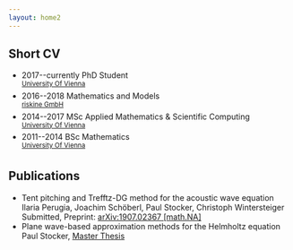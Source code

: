 ```yaml
---
layout: home2
---
```


<!--An h1 header-->
<!--============-->
<!--### An h3 header ###-->
<!--2nd paragraph. *Italic*, **bold**, and `monospace`. Itemized lists-->
<!--Unicode is supported. ☺-->
<!--![example image](assets/portfolio.png "An exemplary image")-->
<!--Here's a link to [a website](http://foo.bar), to a [local-->
<!--doc](index.html), and to a [section heading in the current-->
<!--doc](#an-h2-header). Here's a footnote [^1].-->

Short CV
------------

  * 2017--currently PhD Student   
  <sup>[University Of Vienna](https://mathematik.univie.ac.at/)</sup>
  * 2016--2018 Mathematics and Models  
  <sup>[riskine GmbH](https://riskine.com)</sup>
  * 2014--2017 MSc Applied Mathematics & Scientific Computing  
  <sup>[University Of Vienna](https://mathematik.univie.ac.at/)</sup>
  * 2011--2014 BSc Mathematics  
  <sup>[University Of Vienna](https://mathematik.univie.ac.at/)</sup>

Publications
------------

  * Tent pitching and Trefftz-DG method for the acoustic wave equation  
Ilaria Perugia, Joachim Schöberl, Paul Stocker, Christoph Wintersteiger   
Submitted, Preprint: [arXiv:1907.02367 [math.NA]](https://arxiv.org/abs/1907.02367)
  *  Plane wave-based approximation methods for the Helmholtz equation  
Paul Stocker,  [Master Thesis](http://othes.univie.ac.at/47577/)



<!--| Tables        | Are           | Cool  |-->
<!--| ------------- |:-------------:| -----:|-->
<!--| col 3 is      | right-aligned | $1600 |-->
<!--| col 2 is      | centered      |   $12 |-->
<!--| zebra stripes | are neat      |    $1 |-->



